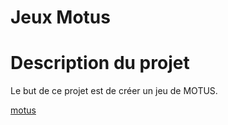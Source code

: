 # Jeux Motus
# Description du projet

Le but de ce projet est de créer un jeu de MOTUS.

[motus](https://github.com/gaetanGerard/motus/tree/main/resources/img/0.png)
